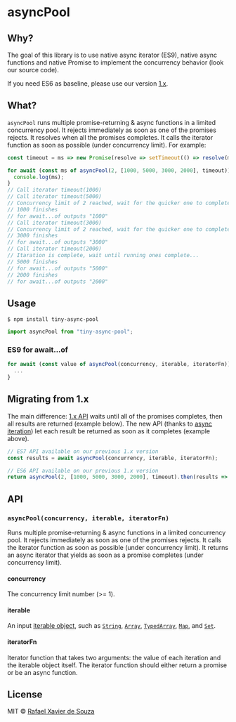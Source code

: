 # asyncPool

## Why?

The goal of this library is to use native async iterator (ES9), native async functions and native Promise to implement the concurrency behavior (look our source code).

If you need ES6 as baseline, please use our version [1.x](https://github.com/rxaviers/async-pool/tree/1.x).

## What?

`asyncPool` runs multiple promise-returning & async functions in a limited concurrency pool. It rejects immediately as soon as one of the promises rejects. It resolves when all the promises completes. It calls the iterator function as soon as possible (under concurrency limit). For example:

```js
const timeout = ms => new Promise(resolve => setTimeout(() => resolve(ms), ms));

for await (const ms of asyncPool(2, [1000, 5000, 3000, 2000], timeout)) {
  console.log(ms);
}
// Call iterator timeout(1000)
// Call iterator timeout(5000)
// Concurrency limit of 2 reached, wait for the quicker one to complete...
// 1000 finishes
// for await...of outputs "1000"
// Call iterator timeout(3000)
// Concurrency limit of 2 reached, wait for the quicker one to complete...
// 3000 finishes
// for await...of outputs "3000"
// Call iterator timeout(2000)
// Itaration is complete, wait until running ones complete...
// 5000 finishes
// for await...of outputs "5000"
// 2000 finishes
// for await...of outputs "2000"
```

## Usage

```
$ npm install tiny-async-pool
```

```js
import asyncPool from "tiny-async-pool";
```

### ES9 for await...of

```js
for await (const value of asyncPool(concurrency, iterable, iteratorFn)) {
  ...
}
```

## Migrating from 1.x

The main difference: [1.x API](https://github.com/rxaviers/async-pool/tree/1.x) waits until all of the promises completes, then all results are returned (example below). The new API (thanks to [async iteration](https://github.com/tc39/proposal-async-iteration)) let each result be returned as soon as it completes (example above).

```js
// ES7 API available on our previous 1.x version
const results = await asyncPool(concurrency, iterable, iteratorFn);

// ES6 API available on our previous 1.x version
return asyncPool(2, [1000, 5000, 3000, 2000], timeout).then(results => {...});
```

## API

### `asyncPool(concurrency, iterable, iteratorFn)`

Runs multiple promise-returning & async functions in a limited concurrency pool. It rejects immediately as soon as one of the promises rejects. It calls the iterator function as soon as possible (under concurrency limit). It returns an async iterator that yields as soon as a promise completes (under concurrency limit). 

#### concurrency

The concurrency limit number (>= 1).

#### iterable

An input [iterable object](https://developer.mozilla.org/en-US/docs/Web/JavaScript/Reference/Iteration_protocols#the_iterable_protocol), such as [`String`](https://developer.mozilla.org/en-US/docs/Web/JavaScript/Reference/Global_Objects/String), [`Array`](https://developer.mozilla.org/en-US/docs/Web/JavaScript/Reference/Global_Objects/Array), [`TypedArray`](https://developer.mozilla.org/en-US/docs/Web/JavaScript/Reference/Global_Objects/TypedArray), [`Map`](https://developer.mozilla.org/en-US/docs/Web/JavaScript/Reference/Global_Objects/Map), and [`Set`](https://developer.mozilla.org/en-US/docs/Web/JavaScript/Reference/Global_Objects/Set).

#### iteratorFn

Iterator function that takes two arguments: the value of each iteration and the iterable object itself. The iterator function should either return a promise or be an async function.

## License

MIT © [Rafael Xavier de Souza](http://rafael.xavier.blog.br)
